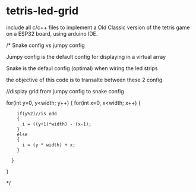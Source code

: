 # tetris-led-grid
include all c/c++ files to implement a Old Classic version of the tetris game on a ESP32 board, using arduino IDE.


/*
  Snake config vs jumpy config

  Jumpy config is the default config for displaying 
  in a virtual array

  Snake is the defaul config (optimal) when wiring
  the led strips

  the objective of this code is to transalte between
  these 2 config.

//display grid from jumpy config to snake config

  for(int y=0, y<width; y++)
  {
      for(int x=0, x<width; x++)
      {

        if(y%2)//is odd
        {
          i = ((y+1)*width) - (x-1);
        }
        else
        {
          i = (y * width) + x;
        }
        
      }
  }

*/

